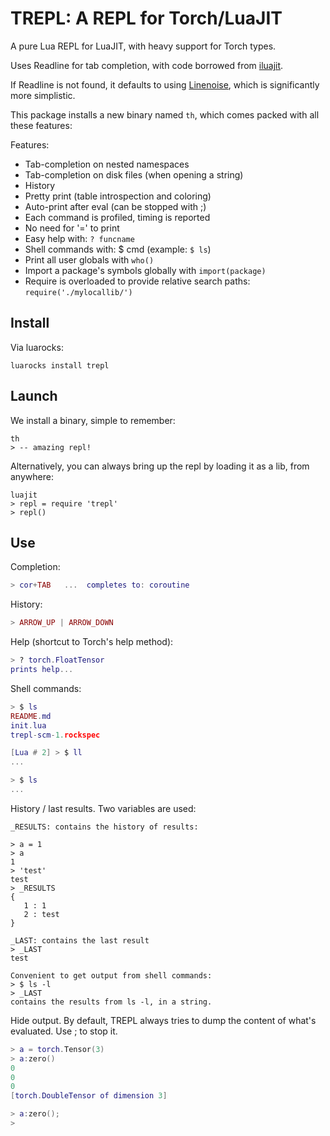 TREPL: A REPL for Torch/LuaJIT
==============================

A pure Lua REPL for LuaJIT, with heavy support for Torch types. 

Uses Readline for tab completion, with code borrowed from
[iluajit](https://github.com/jdesgats/ILuaJIT).

If Readline is not found, it defaults to using
[Linenoise](https://github.com/hoelzro/lua-linenoise),
which is significantly more simplistic.

This package installs a new binary named `th`, which
comes packed with all these features:

Features:

* Tab-completion on nested namespaces
* Tab-completion on disk files (when opening a string)
* History
* Pretty print (table introspection and coloring)
* Auto-print after eval (can be stopped with ;)
* Each command is profiled, timing is reported
* No need for '=' to print
* Easy help with: `? funcname`
* Shell commands with: $ cmd (example: `$ ls`)
* Print all user globals with `who()`
* Import a package's symbols globally with `import(package)`
* Require is overloaded to provide relative search paths: `require('./mylocallib/')`

Install
-------

Via luarocks:

```
luarocks install trepl
```

Launch
------

We install a binary, simple to remember:

```
th
> -- amazing repl!
```

Alternatively, you can always bring up the repl by loading it as a lib,
from anywhere:

```
luajit
> repl = require 'trepl'
> repl()
```

Use
---

Completion:

```lua
> cor+TAB   ...  completes to: coroutine
```

History:

```lua
> ARROW_UP | ARROW_DOWN
```

Help (shortcut to Torch's help method):

```lua
> ? torch.FloatTensor
prints help...
```

Shell commands:

```lua
> $ ls
README.md
init.lua
trepl-scm-1.rockspec

[Lua # 2] > $ ll
...

> $ ls
...
```

History / last results. Two variables are used:

```
_RESULTS: contains the history of results:

> a = 1
> a
1
> 'test'
test
> _RESULTS
{
   1 : 1
   2 : test
}

_LAST: contains the last result
> _LAST
test

Convenient to get output from shell commands:
> $ ls -l
> _LAST
contains the results from ls -l, in a string.
```

Hide output. By default, TREPL always tries to dump
the content of what's evaluated. Use ; to stop it.

```lua
> a = torch.Tensor(3)
> a:zero()
0
0
0
[torch.DoubleTensor of dimension 3]

> a:zero();
> 
```
